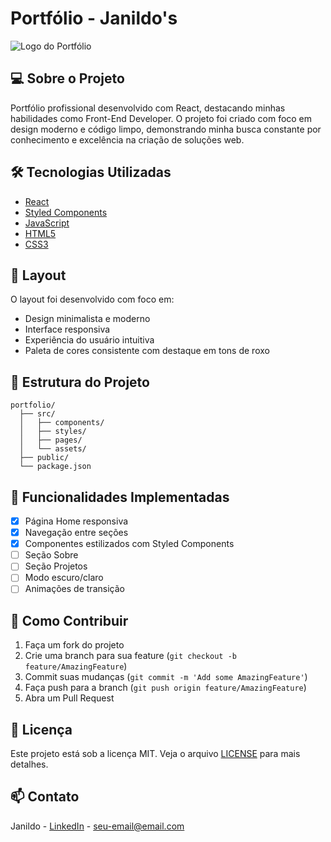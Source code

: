 # Portfólio - Janildo's

![Logo do Portfólio](./public/logo.png)

## 💻 Sobre o Projeto

Portfólio profissional desenvolvido com React, destacando minhas habilidades como Front-End Developer. O projeto foi criado com foco em design moderno e código limpo, demonstrando minha busca constante por conhecimento e excelência na criação de soluções web.

## 🛠 Tecnologias Utilizadas

- [React](https://reactjs.org/)
- [Styled Components](https://styled-components.com/)
- [JavaScript](https://developer.mozilla.org/en-US/docs/Web/JavaScript)
- [HTML5](https://developer.mozilla.org/en-US/docs/Web/HTML)
- [CSS3](https://developer.mozilla.org/en-US/docs/Web/CSS)

## 🎨 Layout

O layout foi desenvolvido com foco em:
- Design minimalista e moderno
- Interface responsiva
- Experiência do usuário intuitiva
- Paleta de cores consistente com destaque em tons de roxo

## 📁 Estrutura do Projeto

```
portfolio/
  ├── src/
  │   ├── components/
  │   ├── styles/
  │   ├── pages/
  │   └── assets/
  ├── public/
  └── package.json
```

## 🎯 Funcionalidades Implementadas

- [x] Página Home responsiva
- [x] Navegação entre seções
- [x] Componentes estilizados com Styled Components
- [ ] Seção Sobre
- [ ] Seção Projetos
- [ ] Modo escuro/claro
- [ ] Animações de transição

## 🤝 Como Contribuir

1. Faça um fork do projeto
2. Crie uma branch para sua feature (`git checkout -b feature/AmazingFeature`)
3. Commit suas mudanças (`git commit -m 'Add some AmazingFeature'`)
4. Faça push para a branch (`git push origin feature/AmazingFeature`)
5. Abra um Pull Request

## 📝 Licença

Este projeto está sob a licença MIT. Veja o arquivo [LICENSE](LICENSE) para mais detalhes.

## 📫 Contato

Janildo - [LinkedIn](seu-linkedin) - seu-email@email.com
